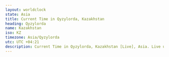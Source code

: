 ```yaml
---
layout: worldclock
state: Asia
title: Current Time in Qyzylorda, Kazakhstan
heading: Qyzylorda
name: Kazakhstan
iso: KZ
timezone: Asia/Qyzylorda
utc: UTC +04:21
description: Current Time in Qyzylorda, Kazakhstan [Live], Asia. Live update now time in Qyzylorda, timezone Asia/Qyzylorda, UTC +04:21, Country ISO code & Current Local Time.
---
```


